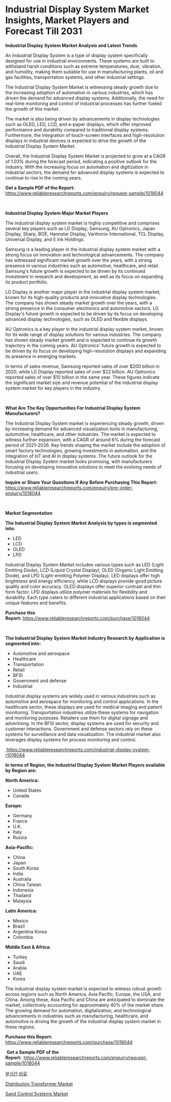 <p><h1>Industrial Display System Market Insights, Market Players and Forecast Till 2031</h1></p><p><strong>Industrial Display System Market Analysis and Latest Trends</strong></p>
<p><p>An Industrial Display System is a type of display system specifically designed for use in industrial environments. These systems are built to withstand harsh conditions such as extreme temperatures, dust, vibration, and humidity, making them suitable for use in manufacturing plants, oil and gas facilities, transportation systems, and other industrial settings.</p><p>The Industrial Display System Market is witnessing steady growth due to the increasing adoption of automation in various industries, which has driven the demand for advanced display systems. Additionally, the need for real-time monitoring and control of industrial processes has further fueled the growth of this market.</p><p>The market is also being driven by advancements in display technologies such as OLED, LED, LCD, and e-paper displays, which offer improved performance and durability compared to traditional display systems. Furthermore, the integration of touch-screen interfaces and high-resolution displays in industrial devices is expected to drive the growth of the Industrial Display System Market.</p><p>Overall, the Industrial Display System Market is projected to grow at a CAGR of 1.03% during the forecast period, indicating a positive outlook for the industry. With the increasing focus on automation and digitization in industrial sectors, the demand for advanced display systems is expected to continue to rise in the coming years.</p></p>
<p><strong>Get a Sample PDF of the Report:&nbsp;</strong> <a href="https://www.reliableresearchreports.com/enquiry/request-sample/1018044">https://www.reliableresearchreports.com/enquiry/request-sample/1018044</a></p>
<p>&nbsp;</p>
<p><strong>Industrial Display System Major Market Players</strong></p>
<p><p>The industrial display system market is highly competitive and comprises several key players such as LG Display, Samsung, AU Optronics, Japan Display, Sharp, BOE, Hannstar Display, Varitronix International, TCL Display, Universal Display, and E Ink Holdings. </p><p>Samsung is a leading player in the industrial display system market with a strong focus on innovation and technological advancements. The company has witnessed significant market growth over the years, with a strong presence in various industries such as automotive, healthcare, and retail. Samsung's future growth is expected to be driven by its continued investment in research and development, as well as its focus on expanding its product portfolio.</p><p>LG Display is another major player in the industrial display system market, known for its high-quality products and innovative display technologies. The company has shown steady market growth over the years, with a strong presence in the consumer electronics and automotive sectors. LG Display's future growth is expected to be driven by its focus on developing advanced display technologies, such as OLED and flexible displays.</p><p>AU Optronics is a key player in the industrial display system market, known for its wide range of display solutions for various industries. The company has shown steady market growth and is expected to continue its growth trajectory in the coming years. AU Optronics' future growth is expected to be driven by its focus on developing high-resolution displays and expanding its presence in emerging markets.</p><p>In terms of sales revenue, Samsung reported sales of over $200 billion in 2020, while LG Display reported sales of over $22 billion. AU Optronics reported sales of over $10 billion in the same year. These figures indicate the significant market size and revenue potential of the industrial display system market for key players in the industry.</p></p>
<p>&nbsp;</p>
<p><strong>What Are The Key Opportunities For Industrial Display System Manufacturers?</strong></p>
<p><p>The Industrial Display System market is experiencing steady growth, driven by increasing demand for advanced visualization tools in manufacturing, automotive, healthcare, and other industries. The market is expected to witness further expansion, with a CAGR of around 6% during the forecast period of 2021-2026. Key trends shaping the market include the adoption of smart factory technologies, growing investments in automation, and the integration of IoT and AI in display systems. The future outlook for the Industrial Display System market looks promising, with manufacturers focusing on developing innovative solutions to meet the evolving needs of industrial users.</p></p>
<p><strong>Inquire or Share Your Questions If Any Before Purchasing This Report:</strong> <a href="https://www.reliableresearchreports.com/enquiry/pre-order-enquiry/1018044">https://www.reliableresearchreports.com/enquiry/pre-order-enquiry/1018044</a></p>
<p>&nbsp;</p>
<p><strong>Market Segmentation</strong></p>
<p><strong>The Industrial Display System Market Analysis by types is segmented into:</strong></p>
<p><ul><li>LED</li><li>LCD</li><li>OLED</li><li>LPD</li></ul></p>
<p><p>Industrial Display System Market includes various types such as LED (Light Emitting Diode), LCD (Liquid Crystal Display), OLED (Organic Light Emitting Diode), and LPD (Light-emitting Polymer Display). LED displays offer high brightness and energy efficiency, while LCD displays provide good picture quality and color accuracy. OLED displays offer superior contrast and thin form factor. LPD displays utilize polymer materials for flexibility and durability. Each type caters to different industrial applications based on their unique features and benefits.</p></p>
<p><strong>Purchase this Report:&nbsp;</strong><a href="https://www.reliableresearchreports.com/purchase/1018044">https://www.reliableresearchreports.com/purchase/1018044</a></p>
<p>&nbsp;</p>
<p><strong>The Industrial Display System Market Industry Research by Application is segmented into:</strong></p>
<p><ul><li>Automotive and aerospace</li><li>Healthcare</li><li>Transportation</li><li>Retail</li><li>BFSI</li><li>Government and defense</li><li>Industrial</li></ul></p>
<p><p>Industrial display systems are widely used in various industries such as automotive and aerospace for monitoring and control applications. In the healthcare sector, these displays are used for medical imaging and patient monitoring. Transportation industries utilize these systems for navigation and monitoring purposes. Retailers use them for digital signage and advertising. In the BFSI sector, display systems are used for security and customer interactions. Government and defense sectors rely on these systems for surveillance and data visualization. The industrial market also leverages display systems for process monitoring and control.</p></p>
<p><a href="https://www.reliableresearchreports.com/industrial-display-system-r1018044">&nbsp;https://www.reliableresearchreports.com/industrial-display-system-r1018044</a></p>
<p><strong>In terms of Region, the Industrial Display System Market Players available by Region are:</strong></p>
<p>
    <p> <strong> North America: </strong>
        <ul>
            <li>United States</li>
            <li>Canada</li>
        </ul>
        </p> 
    <p> <strong> Europe: </strong>
        <ul>
            <li>Germany</li>
            <li>France</li>
            <li>U.K.</li>
            <li>Italy</li>
            <li>Russia</li>
        </ul>
        </p> 
    <p> <strong> Asia-Pacific: </strong>
        <ul>
            <li>China</li>
            <li>Japan</li>
            <li>South Korea</li>
            <li>India</li>
            <li>Australia</li>
            <li>China Taiwan</li>
            <li>Indonesia</li>
            <li>Thailand</li>
            <li>Malaysia</li>
        </ul>
        </p> 
    <p> <strong> Latin America: </strong>
        <ul>
            <li>Mexico</li>
            <li>Brazil</li>
            <li>Argentina Korea</li>
            <li>Colombia</li>
        </ul>
        </p> 
    <p> <strong> Middle East & Africa: </strong>
        <ul>
            <li>Turkey</li>
            <li>Saudi</li>
            <li>Arabia</li>
            <li>UAE</li>
            <li>Korea</li>
        </ul>
    </p>
    </p>
<p><p>The industrial display system market is expected to witness robust growth across regions such as North America, Asia Pacific, Europe, the USA, and China. Among these, Asia Pacific and China are anticipated to dominate the market, collectively accounting for approximately 40% of the market share. The growing demand for automation, digitalization, and technological advancements in industries such as manufacturing, healthcare, and automotive is driving the growth of the industrial display system market in these regions.</p></p>
<p><strong>Purchase this Report: </strong><a href="https://www.reliableresearchreports.com/purchase/1018044">https://www.reliableresearchreports.com/purchase/1018044</a></p>
<p>&nbsp;<strong>Get a Sample PDF of the Report:&nbsp;&nbsp;</strong><a href="https://www.reliableresearchreports.com/enquiry/request-sample/1018044">https://www.reliableresearchreports.com/enquiry/request-sample/1018044</a></p>
<p><strong></strong></p>
<p><p><a href="https://github.com/CorEmtymerich56566/Market-Research-Report-List-1/blob/main/291960119560.md">부식산 비료</a></p><p><a href="https://github.com/lubmix/Market-Research-Report-List-2/blob/main/distribution-transformer-market.md">Distribution Transformer Market</a></p><p><a href="https://github.com/Hazelklievgspy6vdcsmu106w/Market-Research-Report-List-2/blob/main/sand-control-systems-market.md">Sand Control Systems Market</a></p></p>